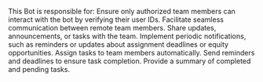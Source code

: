 This Bot is responsible for:
Ensure only authorized team members can interact with the bot by verifying their user IDs.
Facilitate seamless communication between remote team members.
Share updates, announcements, or tasks with the team.
Implement periodic notifications, such as reminders or updates about assignment deadlines or equity opportunities.
Assign tasks to team members automatically.
Send reminders and deadlines to ensure task completion.
Provide a summary of completed and pending tasks.
